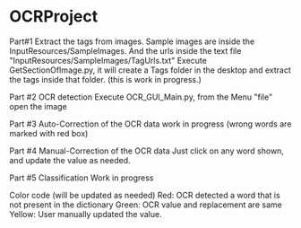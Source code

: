 # OCRProject

Part#1 Extract the tags from images.
Sample images are inside the InputResources/SampleImages. And the urls inside the text file "InputResources/SampleImages/TagUrls.txt"
Execute GetSectionOfImage.py, it will create a Tags folder in the desktop and extract the tags inside that folder.
(this is work in progress.)

Part #2 OCR detection
Execute OCR_GUI_Main.py, from the Menu "file" open the image

Part #3 Auto-Correction of the OCR data
work in progress
(wrong words are marked with red box)

Part #4 Manual-Correction of the OCR data
Just click on any word shown, and update the value as needed.

Part #5 Classification
Work in progress

Color code
(will be updated as needed)
Red: OCR detected a word that is not present in the dictionary
Green: OCR value and replacement are same
Yellow: User manually updated the value.

